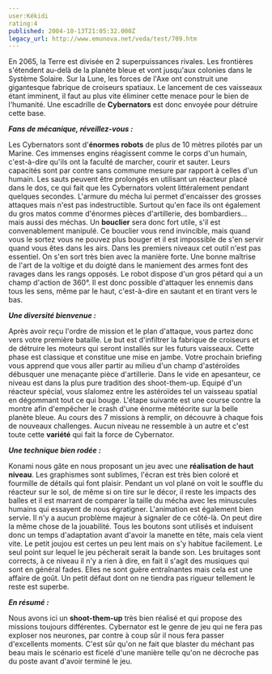 ```yaml
---
user:Kékidi
rating:4
published: 2004-10-13T21:05:32.000Z
legacy_url: http://www.emunova.net/veda/test/709.htm
---
```

En 2065, la Terre est divisée en 2 superpuissances rivales. Les frontières s'étendent au-delà de la planète bleue et vont jusqu'aux colonies dans le Système Solaire. Sur la Lune, les forces de l'Axe ont construit une gigantesque fabrique de croiseurs spatiaux. Le lancement de ces vaisseaux étant imminent, il faut au plus vite éliminer cette menace pour le bien de l'humanité. Une escadrille de **Cybernators** est donc envoyée pour détruire cette base.  

  

**_Fans de mécanique, réveillez-vous :_**  

  

Les Cybernators sont d'**énormes robots** de plus de 10 mètres pilotés par un Marine. Ces immenses engins réagissent comme le corps d'un humain, c'est-à-dire qu'ils ont la faculté de marcher, courir et sauter. Leurs capacités sont par contre sans commune mesure par rapport à celles d'un humain. Les sauts peuvent être prolongés en utilisant un réacteur placé dans le dos, ce qui fait que les Cybernators volent littéralement pendant quelques secondes. L'armure du mécha lui permet d'encaisser des grosses attaques mais n'est pas indestructible. Surtout qu'en face ils ont également du gros matos comme d'énormes pièces d'artillerie, des bombardiers... mais aussi des méchas. Un **bouclier** sera donc fort utile, s'il est convenablement manipulé. Ce bouclier vous rend invincible, mais quand vous le sortez vous ne pouvez plus bouger et il est impossible de s'en servir quand vous êtes dans les airs. Dans les premiers niveaux cet outil n'est pas essentiel. On s'en sort très bien avec la manière forte. Une bonne maîtrise de l'art de la voltige et du doigté dans le maniement des armes font des ravages dans les rangs opposés. Le robot dispose d'un gros pétard qui a un champ d'action de 360°. Il est donc possible d'attaquer les ennemis dans tous les sens, même par le haut, c'est-à-dire en sautant et en tirant vers le bas.  

  

**_Une diversité bienvenue :_**  

  

Après avoir reçu l'ordre de mission et le plan d'attaque, vous partez donc vers votre première bataille. Le but est d'infiltrer la fabrique de croiseurs et de détruire les moteurs qui seront installés sur les futurs vaisseaux. Cette phase est classique et constitue une mise en jambe. Votre prochain briefing vous apprend que vous aller partir au milieu d'un champ d'astéroïdes débusquer une menaçante pièce d'artillerie. Dans le vide en apesanteur, ce niveau est dans la plus pure tradition des shoot-them-up. Equipé d'un réacteur spécial, vous slalomez entre les astéroïdes tel un vaisseau spatial en dégommant tout ce qui bouge. L'étape suivante est une course contre la montre afin d'empêcher le crash d'une énorme météorite sur la belle planète bleue. Au cours des 7 missions à remplir, on découvre à chaque fois de nouveaux challenges. Aucun niveau ne ressemble à un autre et c'est toute cette **variété** qui fait la force de Cybernator.  

  

**_Une technique bien rodée :_**  

  

Konami nous gâte en nous proposant un jeu avec une **réalisation de haut niveau**. Les graphismes sont sublimes, l'écran est très bien coloré et fourmille de détails qui font plaisir. Pendant un vol plané on voit le souffle du réacteur sur le sol, de même si on tire sur le décor, il reste les impacts des balles et il est marrant de comparer la taille du mécha avec les minuscules humains qui essayent de nous égratigner. L'animation est également bien servie. Il n'y a aucun problème majeur à signaler de ce côté-là. On peut dire la même chose de la jouabilité. Tous les boutons sont utilisés et induisent donc un temps d'adaptation avant d'avoir la manette en tête, mais cela vient vite. Le petit joujou est certes un peu lent mais on s'y habitue facilement. Le seul point sur lequel le jeu pécherait serait la bande son. Les bruitages sont corrects, à ce niveau il n'y a rien à dire, en fait il s'agit des musiques qui sont en général fades. Elles ne sont guère entraînantes mais cela est une affaire de goût. Un petit défaut dont on ne tiendra pas rigueur tellement le reste est superbe.  

  

**_En résumé :_**  

  

Nous avons ici un **shoot-them-up** très bien réalisé et qui propose des missions toujours différentes. Cybernator est le genre de jeu qui ne fera pas exploser nos neurones, par contre à coup sûr il nous fera passer d'excellents moments. C'est sûr qu'on ne fait que blaster du méchant pas beau mais le scénario est ficelé d'une manière telle qu'on ne décroche pas du poste avant d'avoir terminé le jeu.